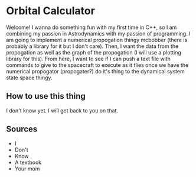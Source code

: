 # Orbital Calculator
Welcome! I wanna do something fun with my first time in C++, so I am combining my passion in Astrodynamics with my passion of programming. I am going to implement a numerical propogation thingy mcbobber (there is probably a library for it but I don't care). Then, I want the data from the propogation as well as the graph of the propogation (I will use a plotting library for this). From here, I want to see if I can push a text file with commands to give to the spacecraft to execute as it flies once we have the numerical propogator (propogater?) do it's thing to the dynamical system state space thingy.
## How to use this thing
I don't know yet. I will get back to you on that.
## Sources
- I
- Don't 
- Know
- A textbook
- Your mom